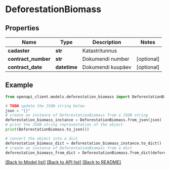 # DeforestationBiomass


## Properties

Name | Type | Description | Notes
------------ | ------------- | ------------- | -------------
**cadaster** | **str** | Katastritunnus | 
**contract_number** | **str** | Dokumendi number | [optional] 
**contract_date** | **datetime** | Dokumendi kuupäev | [optional] 

## Example

```python
from openapi_client.models.deforestation_biomass import DeforestationBiomass

# TODO update the JSON string below
json = "{}"
# create an instance of DeforestationBiomass from a JSON string
deforestation_biomass_instance = DeforestationBiomass.from_json(json)
# print the JSON string representation of the object
print(DeforestationBiomass.to_json())

# convert the object into a dict
deforestation_biomass_dict = deforestation_biomass_instance.to_dict()
# create an instance of DeforestationBiomass from a dict
deforestation_biomass_from_dict = DeforestationBiomass.from_dict(deforestation_biomass_dict)
```
[[Back to Model list]](../README.md#documentation-for-models) [[Back to API list]](../README.md#documentation-for-api-endpoints) [[Back to README]](../README.md)


